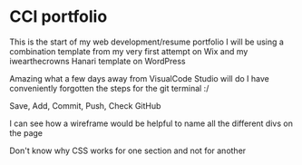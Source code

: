 # CCI portfolio

This is the start of my web development/resume portfolio
I will be using a combination template from my very first attempt on Wix
and my iwearthecrowns Hanari template on WordPress

Amazing what a few days away from VisualCode Studio will do
I have conveniently forgotten the steps for the git terminal :/

Save, Add, Commit, Push, Check GitHub

I can see how a wireframe would be helpful to name all the different divs on the page

Don't know why CSS works for one section and not for another

